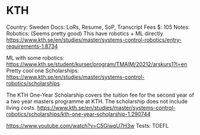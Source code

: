 # KTH

Country: Sweden
Docs: LoRs, Resume, SoP, Transcript
Fees $: 105
Notes: Robotics:  (Seems pretty good)  This have robotics + ML directly https://www.kth.se/en/studies/master/systems-control-robotics/entry-requirements-1.8734

ML with some robotics: https://www.kth.se/student/kurser/program/TMAIM/20212/arskurs1?l=en
Pretty cool one
Scholarships: https://www.kth.se/en/studies/master/systems-control-robotics/scholarships

The KTH One-Year Scholarship covers the tuition fee for the second year of a two year masters programme at KTH. The scholarship does not include living costs.
https://www.kth.se/en/studies/master/systems-control-robotics/scholarships/kth-one-year-scholarship-1.290744

https://www.youtube.com/watch?v=C5GiwqU7H3w
Tests: TOEFL
